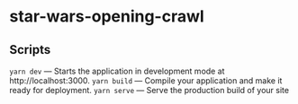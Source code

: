 # star-wars-opening-crawl

## Scripts

`yarn dev` — Starts the application in development mode at http://localhost:3000.
`yarn build` — Compile your application and make it ready for deployment.
`yarn serve` — Serve the production build of your site
